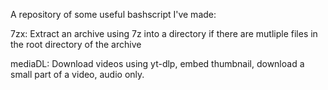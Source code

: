 A repository of some useful bashscript I've made:

7zx: Extract an archive using 7z into a directory if there are mutliple files in the root directory of the archive

mediaDL: Download videos using yt-dlp, embed thumbnail, download a small part of a video, audio only.
